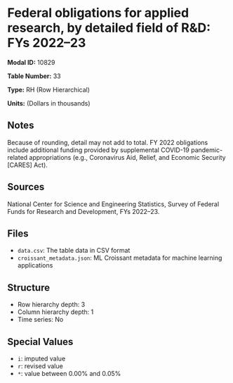 # Federal obligations for applied research, by detailed field of R&D: FYs 2022&#8211;23

**Modal ID:** 10829

**Table Number:** 33

**Type:** RH (Row Hierarchical)

**Units:** (Dollars in thousands)

## Notes

Because of rounding, detail may not add to total. FY 2022 obligations include additional funding provided by supplemental COVID-19 pandemic-related appropriations (e.g., Coronavirus Aid, Relief, and Economic Security [CARES] Act).

## Sources

National Center for Science and Engineering Statistics, Survey of Federal Funds for Research and Development, FYs 2022–23.

## Files

- `data.csv`: The table data in CSV format
- `croissant_metadata.json`: ML Croissant metadata for machine learning applications

## Structure

- Row hierarchy depth: 3
- Column hierarchy depth: 1
- Time series: No

## Special Values

- `i`: imputed value
- `r`: revised value
- `*`: value between 0.00% and 0.05%

